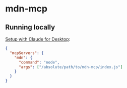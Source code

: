 # mdn-mcp

## Running locally

[Setup with Claude for Desktop](https://modelcontextprotocol.io/quickstart/server#testing-your-server-with-claude-for-desktop-2):

```json
{
  "mcpServers": {
    "mdn": {
      "command": "node",
      "args": ["/absolute/path/to/mdn-mcp/index.js"]
    }
  }
}
```